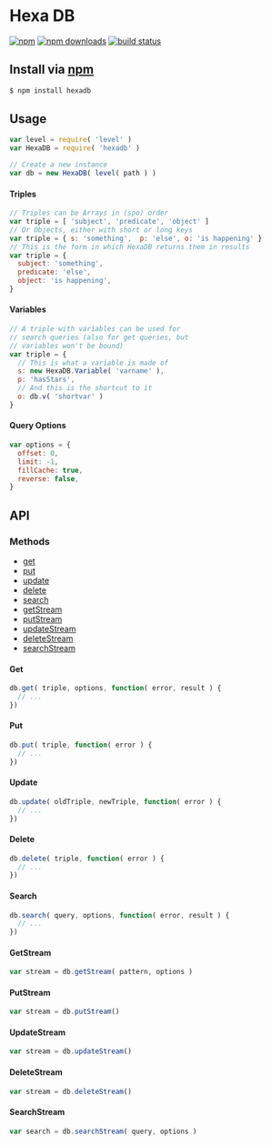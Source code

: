 # Hexa DB
[![npm](http://img.shields.io/npm/v/hexadb.svg?style=flat-square)](https://npmjs.com/hexadb)
[![npm downloads](http://img.shields.io/npm/dm/hexadb.svg?style=flat-square)](https://npmjs.com/hexadb)
[![build status](http://img.shields.io/travis/jhermsmeier/node-hexadb.svg?style=flat-square)](https://travis-ci.org/jhermsmeier/node-hexadb)

## Install via [npm](https://npmjs.org)

```sh
$ npm install hexadb
```

## Usage

```js
var level = require( 'level' )
var HexaDB = require( 'hexadb' )
```

```js
// Create a new instance
var db = new HexaDB( level( path ) )
```

#### Triples

```js
// Triples can be Arrays in (spo) order
var triple = [ 'subject', 'predicate', 'object' ]
// Or Objects, either with short or long keys
var triple = { s: 'something',  p: 'else', o: 'is happening' }
// This is the form in which HexaDB returns them in results
var triple = {
  subject: 'something',
  predicate: 'else',
  object: 'is happening',
}
```

#### Variables

```js
// A triple with variables can be used for
// search queries (also for get queries, but
// variables won't be bound)
var triple = {
  // This is what a variable is made of
  s: new HexaDB.Variable( 'varname' ),
  p: 'hasStars',
  // And this is the shortcut to it
  o: db.v( 'shortvar' )
}
```

#### Query Options

```js
var options = {
  offset: 0,
  limit: -1,
  fillCache: true,
  reverse: false,
}
```

## API

### Methods

- [get](#get)
- [put](#put)
- [update](#update)
- [delete](#delete)
- [search](#search)
- [getStream](#getstream)
- [putStream](#putStream)
- [updateStream](#updateStream)
- [deleteStream](#deleteStream)
- [searchStream](#searchstream)

#### Get

```js
db.get( triple, options, function( error, result ) {
  // ...
})
```

#### Put

```js
db.put( triple, function( error ) {
  // ...
})
```

#### Update

```js
db.update( oldTriple, newTriple, function( error ) {
  // ...
})
```

#### Delete

```js
db.delete( triple, function( error ) {
  // ...
})
```

#### Search

```js
db.search( query, options, function( error, result ) {
  // ...
})
```

#### GetStream

```js
var stream = db.getStream( pattern, options )
```

#### PutStream

```js
var stream = db.putStream()
```

#### UpdateStream

```js
var stream = db.updateStream()
```

#### DeleteStream

```js
var stream = db.deleteStream()
```

#### SearchStream

```js
var search = db.searchStream( query, options )
```

